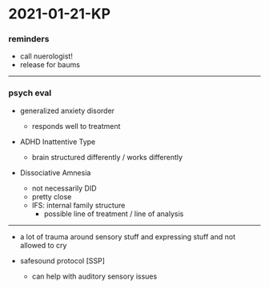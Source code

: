 # 2021-01-21-KP

### reminders
- call nuerologist!
- release for baums

---

### psych eval

- generalized anxiety disorder
  - responds well to treatment 

- ADHD Inattentive Type
  - brain structured differently / works differently

- Dissociative Amnesia
  - not necessarily DID
  - pretty close
  - IFS: internal family structure
    - possible line of treatment / line of analysis

---

- a lot of trauma around sensory stuff and expressing stuff and not allowed to cry

- safesound protocol [SSP] 
  - can help with auditory sensory issues
